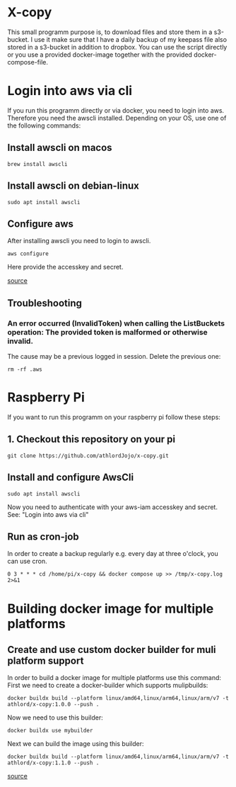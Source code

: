# X-copy
This small programm purpose is, to download files and store them in a s3-bucket.
I use it make sure that I have a daily backup of my keepass file also stored in a s3-bucket in addition to dropbox.
You can use the script directly or you use a provided docker-image together with the provided docker-compose-file.

# Login into aws via cli
If you run this programm directly or via docker, you need to login into aws.
Therefore you need the awscli installed.
Depending on your OS, use one of the following commands:
## Install awscli on macos
```
brew install awscli
```

## Install awscli on debian-linux
```
sudo apt install awscli
```
## Configure aws
After installing awscli you need to login to awscli.
```
aws configure
```

Here provide the accesskey and secret. 

[source](https://medium.com/@prateek.malhotra004/mastering-aws-cli-a-comprehensive-guide-to-command-line-power-ca2260167839)

## Troubleshooting

### An error occurred (InvalidToken) when calling the ListBuckets operation: The provided token is malformed or otherwise invalid.

The cause may be a previous logged in session. Delete the previous one:

```
rm -rf .aws
```

# Raspberry Pi
If you want to run this programm on your raspberry pi follow these steps:

## 1. Checkout this repository on your pi

```
git clone https://github.com/athlordJojo/x-copy.git
```

## Install and configure AwsCli

```
sudo apt install awscli
```

Now you need to authenticate with your aws-iam accesskey and secret. 
See: "Login into aws via cli"

## Run as cron-job
In order to create a backup regularly e.g. every day at three o'clock, you can use cron.

```
0 3 * * * cd /home/pi/x-copy && docker compose up >> /tmp/x-copy.log 2>&1
```

# Building docker image for multiple platforms

## Create and use custom docker builder for muli platform support
In order to build a docker image for multiple platforms use this command:
First we need to create a docker-builder which supports mulipbuilds:

```
docker buildx build --platform linux/amd64,linux/arm64,linux/arm/v7 -t athlord/x-copy:1.0.0 --push .
```
Now we need to use this builder:
```
docker buildx use mybuilder
```

Next we can build the image using this builder:
```
docker buildx build --platform linux/amd64,linux/arm64,linux/arm/v7 -t athlord/x-copy:1.1.0 --push .
```
[source](https://www.docker.com/blog/multi-arch-images/)